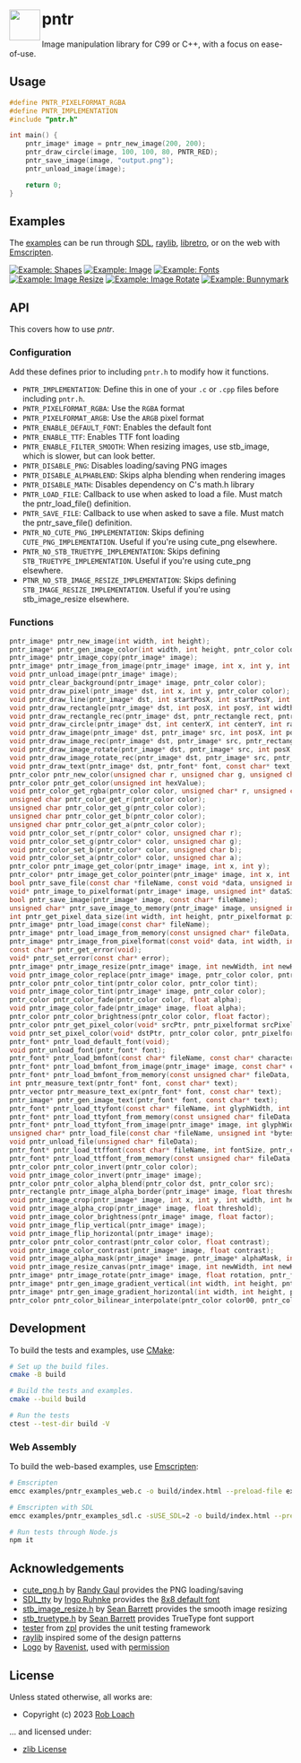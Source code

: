 # pntr <a href="https://github.com/robloach/pntr"><img src="examples/resources/logo-55x55.png" align=left width=55 height=55 /></a>

Image manipulation library for C99 or C++, with a focus on ease-of-use.

## Usage

``` c
#define PNTR_PIXELFORMAT_RGBA
#define PNTR_IMPLEMENTATION
#include "pntr.h"

int main() {
    pntr_image* image = pntr_new_image(200, 200);
    pntr_draw_circle(image, 100, 100, 80, PNTR_RED);
    pntr_save_image(image, "output.png");
    pntr_unload_image(image);

    return 0;
}
```

## Examples

The [examples](examples) can be run through [SDL](https://www.libsdl.org/), [raylib](https://www.raylib.com/), [libretro](https://www.retroarch.com/), or on the web with [Emscripten](https://emscripten.org/).

[![Example: Shapes](examples/examples/screenshots/shapes.png)](examples/examples/example_shapes.h)
[![Example: Image](examples/examples/screenshots/image.png)](examples/examples/example_image.h)
[![Example: Fonts](examples/examples/screenshots/fonts.png)](examples/examples/example_fonts.h)
[![Example: Image Resize](examples/examples/screenshots/image_resize.png)](examples/examples/example_image_resize.h)
[![Example: Image Rotate](examples/examples/screenshots/image_rotate.png)](examples/examples/example_image_rotate.h)
[![Example: Bunnymark](examples/examples/screenshots/bunnymark.png)](examples/examples/example_bunnymark.h)

## API

This covers how to use *pntr*.

### Configuration

Add these defines prior to including `pntr.h` to modify how it functions.

- `PNTR_IMPLEMENTATION`: Define this in one of your `.c` or `.cpp` files before including `pntr.h`.
- `PNTR_PIXELFORMAT_RGBA`: Use the `RGBA` format
- `PNTR_PIXELFORMAT_ARGB`: Use the `ARGB` pixel format
- `PNTR_ENABLE_DEFAULT_FONT`: Enables the default font
- `PNTR_ENABLE_TTF`: Enables TTF font loading
- `PNTR_ENABLE_FILTER_SMOOTH`: When resizing images, use stb_image, which is slower, but can look better.
- `PNTR_DISABLE_PNG`: Disables loading/saving PNG images
- `PNTR_DISABLE_ALPHABLEND`: Skips alpha blending when rendering images
- `PNTR_DISABLE_MATH`: Disables dependency on C's math.h library
- `PNTR_LOAD_FILE`: Callback to use when asked to load a file. Must match the pntr_load_file() definition.
- `PNTR_SAVE_FILE`: Callback to use when asked to save a file. Must match the pntr_save_file() definition.
- `PNTR_NO_CUTE_PNG_IMPLEMENTATION`: Skips defining `CUTE_PNG_IMPLEMENTATION`. Useful if you're using cute_png elsewhere.
- `PNTR_NO_STB_TRUETYPE_IMPLEMENTATION`: Skips defining `STB_TRUETYPE_IMPLEMENTATION`. Useful if you're using cute_png elsewhere.
- `PTNR_NO_STB_IMAGE_RESIZE_IMPLEMENTATION`: Skips defining `STB_IMAGE_RESIZE_IMPLEMENTATION`. Useful if you're using stb_image_resize elsewhere.

### Functions

``` c
pntr_image* pntr_new_image(int width, int height);
pntr_image* pntr_gen_image_color(int width, int height, pntr_color color);
pntr_image* pntr_image_copy(pntr_image* image);
pntr_image* pntr_image_from_image(pntr_image* image, int x, int y, int width, int height);
void pntr_unload_image(pntr_image* image);
void pntr_clear_background(pntr_image* image, pntr_color color);
void pntr_draw_pixel(pntr_image* dst, int x, int y, pntr_color color);
void pntr_draw_line(pntr_image* dst, int startPosX, int startPosY, int endPosX, int endPosY, pntr_color color);
void pntr_draw_rectangle(pntr_image* dst, int posX, int posY, int width, int height, pntr_color color);
void pntr_draw_rectangle_rec(pntr_image* dst, pntr_rectangle rect, pntr_color color);
void pntr_draw_circle(pntr_image* dst, int centerX, int centerY, int radius, pntr_color color);
void pntr_draw_image(pntr_image* dst, pntr_image* src, int posX, int posY);
void pntr_draw_image_rec(pntr_image* dst, pntr_image* src, pntr_rectangle srcRect, int posX, int posY);
void pntr_draw_image_rotate(pntr_image* dst, pntr_image* src, int posX, int posY, float rotation, pntr_filter filter);
void pntr_draw_image_rotate_rec(pntr_image* dst, pntr_image* src, pntr_rectangle srcRect, int posX, int posY, float rotation, pntr_filter filter);
void pntr_draw_text(pntr_image* dst, pntr_font* font, const char* text, int posX, int posY);
pntr_color pntr_new_color(unsigned char r, unsigned char g, unsigned char b, unsigned char a);
pntr_color pntr_get_color(unsigned int hexValue);
void pntr_color_get_rgba(pntr_color color, unsigned char* r, unsigned char* g, unsigned char* b, unsigned char* a);
unsigned char pntr_color_get_r(pntr_color color);
unsigned char pntr_color_get_g(pntr_color color);
unsigned char pntr_color_get_b(pntr_color color);
unsigned char pntr_color_get_a(pntr_color color);
void pntr_color_set_r(pntr_color* color, unsigned char r);
void pntr_color_set_g(pntr_color* color, unsigned char g);
void pntr_color_set_b(pntr_color* color, unsigned char b);
void pntr_color_set_a(pntr_color* color, unsigned char a);
pntr_color pntr_image_get_color(pntr_image* image, int x, int y);
pntr_color* pntr_image_get_color_pointer(pntr_image* image, int x, int y);
bool pntr_save_file(const char *fileName, const void *data, unsigned int bytesToWrite);
void* pntr_image_to_pixelformat(pntr_image* image, unsigned int* dataSize, pntr_pixelformat pixelFormat);
bool pntr_save_image(pntr_image* image, const char* fileName);
unsigned char* pntr_save_image_to_memory(pntr_image* image, unsigned int* dataSize);
int pntr_get_pixel_data_size(int width, int height, pntr_pixelformat pixelFormat);
pntr_image* pntr_load_image(const char* fileName);
pntr_image* pntr_load_image_from_memory(const unsigned char* fileData, unsigned int dataSize);
pntr_image* pntr_image_from_pixelformat(const void* data, int width, int height, pntr_pixelformat pixelFormat);
const char* pntr_get_error(void);
void* pntr_set_error(const char* error);
pntr_image* pntr_image_resize(pntr_image* image, int newWidth, int newHeight, pntr_filter filter);
void pntr_image_color_replace(pntr_image* image, pntr_color color, pntr_color replace);
pntr_color pntr_color_tint(pntr_color color, pntr_color tint);
void pntr_image_color_tint(pntr_image* image, pntr_color color);
pntr_color pntr_color_fade(pntr_color color, float alpha);
void pntr_image_color_fade(pntr_image* image, float alpha);
pntr_color pntr_color_brightness(pntr_color color, float factor);
pntr_color pntr_get_pixel_color(void* srcPtr, pntr_pixelformat srcPixelFormat);
void pntr_set_pixel_color(void* dstPtr, pntr_color color, pntr_pixelformat dstPixelFormat);
pntr_font* pntr_load_default_font(void);
void pntr_unload_font(pntr_font* font);
pntr_font* pntr_load_bmfont(const char* fileName, const char* characters);
pntr_font* pntr_load_bmfont_from_image(pntr_image* image, const char* characters);
pntr_font* pntr_load_bmfont_from_memory(const unsigned char* fileData, unsigned int dataSize, const char* characters);
int pntr_measure_text(pntr_font* font, const char* text);
pntr_vector pntr_measure_text_ex(pntr_font* font, const char* text);
pntr_image* pntr_gen_image_text(pntr_font* font, const char* text);
pntr_font* pntr_load_ttyfont(const char* fileName, int glyphWidth, int glyphHeight, const char* characters);
pntr_font* pntr_load_ttyfont_from_memory(const unsigned char* fileData, unsigned int dataSize, int glyphWidth, int glyphHeight, const char* characters);
pntr_font* pntr_load_ttyfont_from_image(pntr_image* image, int glyphWidth, int glyphHeight, const char* characters);
unsigned char* pntr_load_file(const char *fileName, unsigned int *bytesRead);
void pntr_unload_file(unsigned char* fileData);
pntr_font* pntr_load_ttffont(const char* fileName, int fontSize, pntr_color fontColor);
pntr_font* pntr_load_ttffont_from_memory(const unsigned char* fileData, unsigned int dataSize, int fontSize, pntr_color fontColor);
pntr_color pntr_color_invert(pntr_color color);
void pntr_image_color_invert(pntr_image* image);
pntr_color pntr_color_alpha_blend(pntr_color dst, pntr_color src);
pntr_rectangle pntr_image_alpha_border(pntr_image* image, float threshold);
void pntr_image_crop(pntr_image* image, int x, int y, int width, int height);
void pntr_image_alpha_crop(pntr_image* image, float threshold);
void pntr_image_color_brightness(pntr_image* image, float factor);
void pntr_image_flip_vertical(pntr_image* image);
void pntr_image_flip_horizontal(pntr_image* image);
pntr_color pntr_color_contrast(pntr_color color, float contrast);
void pntr_image_color_contrast(pntr_image* image, float contrast);
void pntr_image_alpha_mask(pntr_image* image, pntr_image* alphaMask, int posX, int posY);
void pntr_image_resize_canvas(pntr_image* image, int newWidth, int newHeight, int offsetX, int offsetY, pntr_color fill);
pntr_image* pntr_image_rotate(pntr_image* image, float rotation, pntr_filter filter);
pntr_image* pntr_gen_image_gradient_vertical(int width, int height, pntr_color top, pntr_color bottom);
pntr_image* pntr_gen_image_gradient_horizontal(int width, int height, pntr_color left, pntr_color right);
pntr_color pntr_color_bilinear_interpolate(pntr_color color00, pntr_color color01, pntr_color color10, pntr_color color11, float coordinateX, float coordinateY);
```

## Development

To build the tests and examples, use [CMake](https://cmake.org):

``` bash
# Set up the build files.
cmake -B build

# Build the tests and examples.
cmake --build build

# Run the tests
ctest --test-dir build -V
```

### Web Assembly

To build the web-based examples, use [Emscripten](https://emscripten.org/):

``` bash
# Emscripten
emcc examples/pntr_examples_web.c -o build/index.html --preload-file examples/resources@/resources --shell-file examples/pntr_examples_web.html

# Emscripten with SDL
emcc examples/pntr_examples_sdl.c -sUSE_SDL=2 -o build/index.html --preload-file examples/resources@/resources --shell-file examples/pntr_examples_web.html

# Run tests through Node.js
npm it
```

## Acknowledgements

- [cute_png.h](https://github.com/RandyGaul/cute_headers/blob/master/cute_png.h) by [Randy Gaul](https://github.com/RandyGaul) provides the PNG loading/saving
- [SDL_tty](https://github.com/Grumbel/SDL_tty) by [Ingo Ruhnke](https://github.com/Grumbel) provides the [8x8 default font](https://github.com/Grumbel/SDL_tty/blob/master/src/font8x8.h)
- [stb_image_resize.h](https://github.com/nothings/stb/blob/master/stb_image_resize.h) by [Sean Barrett](https://github.com/nothings) provides the smooth image resizing
- [stb_truetype.h](https://github.com/nothings/stb/blob/master/stb_truetype.h) by [Sean Barrett](https://github.com/nothings) provides TrueType font support
- [tester](https://github.com/zpl-c/tester) from [zpl](https://github.com/zpl-c) provides the unit testing framework
- [raylib](https://github.com/raysan5/raylib) inspired some of the design patterns
- [Logo](https://www.pixilart.com/art/bob-ross-9910c4da4b3a1c8) by [Ravenist](https://www.pixilart.com/ravenist), used with [permission](https://www.reddit.com/r/PixelArt/comments/fi2b1v/oc_felt_a_little_sad_so_i_watched_bob_ross_videos/j6ordqn/)

## License

Unless stated otherwise, all works are:

- Copyright (c) 2023 [Rob Loach](https://robloach.net)

... and licensed under:

- [zlib License](LICENSE)

